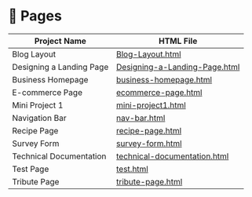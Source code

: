 # 📁 Pages

| Project Name             | HTML File                                                      |
| ------------------------ | -------------------------------------------------------------- |
| Blog Layout              | [Blog-Layout.html](Blog-Layout.html)                           |
| Designing a Landing Page | [Designing-a-Landing-Page.html](Designing-a-Landing-Page.html) |
| Business Homepage        | [business-homepage.html](business-homepage.html)               |
| E-commerce Page          | [ecommerce-page.html](ecommerce-page.html)                     |
| Mini Project 1           | [mini-project1.html](mini-project1.html)                       |
| Navigation Bar           | [nav-bar.html](nav-bar.html)                                   |
| Recipe Page              | [recipe-page.html](recipe-page.html)                           |
| Survey Form              | [survey-form.html](survey-form.html)                           |
| Technical Documentation  | [technical-documentation.html](technical-documentation.html)   |
| Test Page                | [test.html](test.html)                                         |
| Tribute Page             | [tribute-page.html](tribute-page.html)                         |
